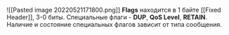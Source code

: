 ![[Pasted image 20220521171800.png]]
**Flags** находится в 1 байте [[Fixed Header]], 3-0 биты. Специальные флаги - **DUP**, **QoS Level**, **RETAIN**. Наличие и состояние специальных флагов зависит от типа сообщения. 